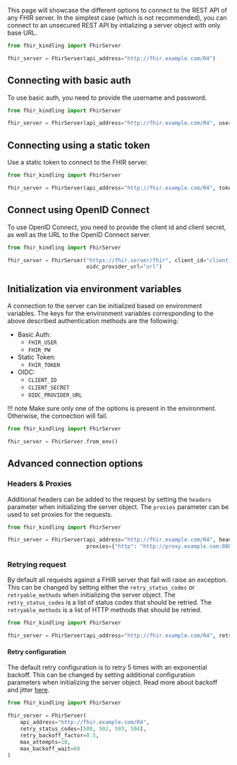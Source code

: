 This page will showcase the different options to connect to the REST API of any FHIR server.
In the simplest case (which is not recommended), you can connect to an unsecured REST API by intializing
a server object with only base URL.

```python
from fhir_kindling import FhirServer

fhir_server = FhirServer(api_address="http://fhir.example.com/R4")
```


## Connecting with basic auth
To use basic auth, you need to provide the username and password.

```python
from fhir_kindling import FhirServer

fhir_server = FhirServer(api_address="http://fhir.example.com/R4", username="my_username", password="my_password")
```

## Connecting using a static token
Use a static token to connect to the FHIR server.

```python
from fhir_kindling import FhirServer

fhir_server = FhirServer(api_address="http://fhir.example.com/R4", token="my_token")
```

## Connect using OpenID Connect
To use OpenID Connect, you need to provide the client id and client secret, as well as the URL to the OpenID Connect server.

```python
from fhir_kindling import FhirServer

fhir_server = FhirServer("https://fhir.server/fhir", client_id="client_id", client_secret="secret",
                         oidc_provider_url="url")
```


## Initialization via environment variables
A connection to the server can be initialized based on environment variables. The keys for the environment
variables corresponding to the above described authentication methods are the following:

- Basic Auth:
    - `FHIR_USER`
    - `FHIR_PW`
- Static Token:
    - `FHIR_TOKEN`
- OIDC:
    - `CLIENT_ID`
    - `CLIENT_SECRET`
    - `OIDC_PROVIDER_URL`

!!! note
    Make sure only one of the options is present in the environment. Otherwise, the connection will fail.

```python
from fhir_kindling import FhirServer

fhir_server = FhirServer.from_env()
```

## Advanced connection options

### Headers & Proxies

Additional headers can be added to the request by setting the `headers` parameter when initializing the server object.
The `proxies` parameter can be used to set proxies for the requests.

```python
from fhir_kindling import FhirServer

fhir_server = FhirServer(api_address="http://fhir.example.com/R4", headers={"X-My-Header": "my_value"},
                         proxies={"http": "http://proxy.example.com:8080"})
```


### Retrying request

By default all requests against a FHIR server that fail will raise an exception. This can be changed by setting either the
`retry_status_codes` or `retryable_methods` when initializing the server object. The `retry_status_codes` is a list of
status codes that should be retried. The `retryable_methods` is a list of HTTP methods that should be retried.

```python
from fhir_kindling import FhirServer

fhir_server = FhirServer(api_address="http://fhir.example.com/R4", retry_status_codes=[500, 502, 503, 504])
```

#### Retry configuration

The default retry configuration is to retry 5 times with an exponential backoff. This can be changed by setting additional configuration
parameters when initializing the server object. Read more about backoff and jitter [here](https://aws.amazon.com/blogs/architecture/exponential-backoff-and-jitter/).

```python
from fhir_kindling import FhirServer

fhir_server = FhirServer(
    api_address="http://fhir.example.com/R4",
    retry_status_codes=[500, 502, 503, 504],            
    retry_backoff_factor=0.5, 
    max_attempts=10, 
    max_backoff_wait=60
)
```




